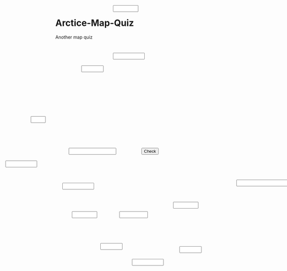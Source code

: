 # Arctice-Map-Quiz
Another map quiz 
<!DOCTYPE html>
<html lang="en">
<head>

  <style>
  button {
    position: absolute;
    top: 500px;
    left: 500px;
  }
  img {
    width: 1000px;
    position: absolute;
    z-index: -1;
  }
  #canada{
    position: absolute;
    top: 400px;
    left: 150px;
    width: 47px;
  }
  #display-result{
    position: absolute;
    top: 420px;
    left: 150px;
  }
  #display-result1 {
    position: absolute;
    top: 620px;
    left: 800px;

  }
  #display-result2 {
    position: absolute;
    top: 870px;
    left: 500px;
  }
  #display-result3 {
    position: absolute;
    top: 720px;
    left: 280px;
  }
  #display-result4{
    position: absolute;
    top: 820px;
    left: 370px;
  }
  #display-result5 {
    position: absolute;
    top: 830px;
    left: 620px;
  }
  #display-result6 {
    position: absolute;
    top: 260px;
    left: 310px;
  }
  #display-result7 {
    position: absolute;
    top: 220px;
    left: 410px;
  } 
  #display-result8 {
    position: absolute;
    top: 630px;
    left: 250px;
  }
  #display-result9 {
    position: absolute;
    top: 560px;
    left: 70px;
  }
  #display-result10 {
    position: absolute;
    top: 690px;
    left: 600px;
  }
  #display-result11 {
    position: absolute;
    top: 720px;
    left: 430px;
  }
  #display-result12 {
    position: absolute;
    top: 70px;
    left: 410px;
  }
  #display-result13 {
    position: absolute;
    top: 520px;
    left: 270px;
  }
  #alaska {
    position: absolute;
    top: 240px;
    left: 310px;
    width: 70px;
  }
  #finland {
    position: absolute;
    top: 810px;
    left: 620px;
    width: 70px
  }
  #greenland {
    position: absolute;
    top: 700px;
    left: 280px;
    width: 80px

  }
  #iceland {
    position: absolute;
    top: 800px;
    left: 370px;
    width: 70px;
  }

  #norway {
    position: absolute;
    top: 850px;
    left: 470px;
    width: 100px;
  }
  #russia {
    position: absolute;
    top: 600px;
    left: 800px;
  }
  #beringstrait {
    position: absolute;
    top: 200px;
    left: 410px;
    width: 100px;
  }
  #baffinbay {
    position: absolute;
    top: 610px;
    left: 250px;
    width: 100px;
  }
  #hudsonbay {
    position: absolute;
    top: 540px;
    left: 70px;
    width: 100px;
  }
  #barentssea {
    position: absolute;
    top: 670px;
    left: 600px;
    width: 80px;
  }
  #greenlandsea{
    position: absolute;
    top: 700px;
    left: 430px;
    width: 90px;
  }
  #aleutians {
    position: absolute;
    top: 50px;
    left: 410px;
    width: 80px;
  }
  #queen {
    position: absolute;
    top: 500px;
    left: 270px;
    width: 150px;
  }
  </style>
  <meta charset="UTF-8">
  <meta http-equiv="X-UA-Compatible" content="IE=edge">
  <meta name="viewport" content="width=device-width, initial-scale=1.0">
</head>
<body>

<input id="canada" type="text">
<button onclick="newFunction();newFunctionOne();newFunctionTwo();newFunctionThree(); newFunctionFour();newFunctionFive();newFunctionSix();newFunctionSeven();newFunctionEight();newFunctionNine();newFunctionTen();newFunctionEleven();newFunctionTwelve();newFunctionThirteen();">Check</button>
<div id="display-result"></div>

<input id="russia" type="text">
<div id="display-result1"></div>


<input id="norway" type="text">
<div id="display-result2"></div>

<input id="greenland" type="text">
<div id="display-result3"></div>

<input id="iceland" type="text">
<div id="display-result4"></div>

<input id="finland" type="text">
<div id="display-result5"></div>

<input id="alaska" type="text">
<div id="display-result6"></div>


<input id="beringstrait" type="text">
<div id="display-result7"></div>

<input id="baffinbay" type="text">
<div id="display-result8"></div>

<input id="hudsonbay" type="text">
<div id="display-result9"></div>

<input id="barentssea" type="text">
<div id="display-result10"></div>

<input id="greenlandsea" type="text">
<div id="display-result11"></div>


<input id="aleutians" type="text">
<div id="display-result12"></div>

<input id="queen" type="text">
<div id="display-result13"></div>


  <script>
  const title = document.createElement("title")
  const head = document.head
const img = document.createElement("img")
const div = document.createElement("div")
const body = document.body
title.innerHTML = "Arctic Quiz"
img.src = "https://upload.wikimedia.org/wikipedia/commons/9/91/Arctic_Ocean_location_map.svg"
body.append(img, div)
head.append(title)

function newFunction(){
if (document.getElementById("canada").value === "Canada" || document.getElementById("canada").value === "canada") {
  document.getElementById("display-result").innerHTML = "correct!"
}
}

function newFunctionOne(){
if (document.getElementById("russia").value === "Russia" || document.getElementById("russia").value === "russia") {
  document.getElementById("display-result1").innerHTML = "correct!"
}
}

function newFunctionTwo(){
if (document.getElementById("norway").value === "Norway" || document.getElementById("norway").value === "norway") {
  document.getElementById("display-result2").innerHTML = "correct!"
}
}


function newFunctionThree(){
if (document.getElementById("greenland").value === "Greenland" || document.getElementById("greenland").value === "greenland") {
  document.getElementById("display-result3").innerHTML = "correct!"
}
}

function newFunctionFour(){
if (document.getElementById("iceland").value === "Iceland" || document.getElementById("iceland").value === "iceland") {
  document.getElementById("display-result4").innerHTML = "correct!"
}
}

function newFunctionFive(){
if (document.getElementById("finland").value === "Finland" || document.getElementById("finland").value === "finland") {
  document.getElementById("display-result5").innerHTML = "correct!"
}
}
function newFunctionSix(){
if (document.getElementById("alaska").value === "Alaska" || document.getElementById("alaska").value === "alaska") {
  document.getElementById("display-result6").innerHTML = "correct!"
}
}

function newFunctionSeven(){
if (document.getElementById("beringstrait").value === "Bering Strait" || document.getElementById("beringstrait").value === "bering strait" || document.getElementById("beringstrait").value === "bering Strait" || document.getElementById("beringstrait").value === "Bering strait" )  {
  document.getElementById("display-result7").innerHTML = "correct!"
}
}
function newFunctionEight(){
if (document.getElementById("baffinbay").value === "baffin bay" || document.getElementById("baffinbay").value === "Baffin Bay" || document.getElementById("baffinbay").value === "Baffin bay" || document.getElementById("baffinbay").value === "baffin Bay" )  {
  document.getElementById("display-result8").innerHTML = "correct!"
}
}

function newFunctionNine(){
if (document.getElementById("hudsonbay").value === "Hudson Bay" || document.getElementById("hudsonbay").value === "Hudson bay" || document.getElementById("hudsonbay").value === "hudson bay" || document.getElementById("hudsonbay").value === "hudson Bay" )  {
  document.getElementById("display-result9").innerHTML = "correct!"
}
}
function newFunctionTen(){
if (document.getElementById("barentssea").value === "barents sea" || document.getElementById("barentssea").value === "Barents Sea" || document.getElementById("barentssea").value === "barents Sea" || document.getElementById("barentssea").value === "Barents sea" )  {
  document.getElementById("display-result10").innerHTML = "correct!"
}
}
function newFunctionEleven(){
if (document.getElementById("greenlandsea").value === "greenland sea" || document.getElementById("greenlandsea").value === "Greenland Sea" || document.getElementById("greenlandsea").value === "greenland Sea" || document.getElementById("greenlandsea").value === "Greenland sea" )  {
  document.getElementById("display-result11").innerHTML = "correct!"
}
}

function newFunctionTwelve(){
if (document.getElementById("aleutians").value === "aleutians" || document.getElementById("aleutians").value === "Aleutians") {
  document.getElementById("display-result12").innerHTML = "correct!"
}
}
function newFunctionThirteen(){
if (document.getElementById("queen").value === "Queen Elizabeth Islands" || document.getElementById("queen").value === "Queen elizabeth islands" || document.getElementById("queen").value === "queen Elizabeth Islands" || document.getElementById("queen").value === "queen elizabeth islands" ||document.getElementById("queen").value === "queen Elizabeth islands" || document.getElementById("queen").value === "Queen Elizabeth islands" ) {
  document.getElementById("display-result13").innerHTML = "correct!"
}
}

function newFunctionFourteen(){
if (document.getElementById("nz").value === "Novaya Zemlya" || document.getElementById("nz").value === "" || document.getElementById("nz").value === "novaya zemlya" || document.getElementById("nz").value === "Novaya zemlya" ||document.getElementById("nz").value === "novaya Zemlya") {
  document.getElementById("display-result14").innerHTML = "correct!"
}
}

</script>
</body>
</html>
